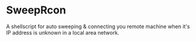 SweepRcon
=========

A shellscript for auto sweeping &amp; connecting you remote machine when it's IP address is unknown in a local area network.
